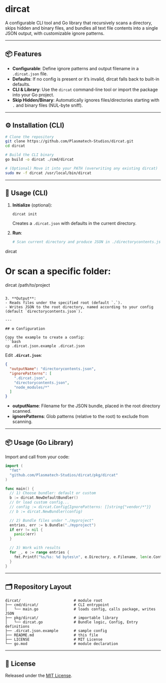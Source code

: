 # dircat

A configurable CLI tool and Go library that recursively scans a directory, skips hidden and binary files, and bundles all text file contents into a single JSON output, with customizable ignore patterns.

---

## 📦 Features

- **Configurable**: Define ignore patterns and output filename in a `.dircat.json` file.
- **Defaults**: If no config is present or it’s invalid, dircat falls back to built-in defaults.
- **CLI & Library**: Use the `dircat` command-line tool or import the package into your Go project.
- **Skip Hidden/Binary**: Automatically ignores files/directories starting with `.` and binary files (NUL-byte sniff).

---

## ⚙️ Installation (CLI)

```bash
# Clone the repository
git clone https://github.com/Plasmatech-Studios/dircat.git
cd dircat

# Build the CLI binary
go build -o dircat ./cmd/dircat

# (Optional) Move it into your PATH (overwriting any existing dircat)
sudo mv -f dircat /usr/local/bin/dircat
```

---

## 🚀 Usage (CLI)

1. **Initialize** (optional):
   ```bash
   dircat init
   ```
   Creates a `.dircat.json` with defaults in the current directory.

2. **Run**:
   ```bash
   # Scan current directory and produce JSON in ./directorycontents.json
dircat

# Or scan a specific folder:
dircat /path/to/project
   ```

3. **Output**:
   - Reads files under the specified root (default `.`).
   - Writes JSON to the root directory, named according to your config (default `directorycontents.json`).

---

## ⚙️ Configuration

Copy the example to create a config:
```bash
cp .dircat.json.example .dircat.json
```

Edit **`.dircat.json`**:

```json
{
  "outputName": "directorycontents.json",
  "ignorePatterns": [
    ".dircat.json",
    "directorycontents.json",
    "node_modules/*"
  ]
}
```

- **outputName**: Filename for the JSON bundle, placed in the root directory scanned.
- **ignorePatterns**: Glob patterns (relative to the root) to exclude from scanning.

---

## 📦 Usage (Go Library)

Import and call from your code:

```go
import (
  "fmt"
  "github.com/Plasmatech-Studios/dircat/pkg/dircat"
)

func main() {
  // 1) Choose bundler: default or custom
  b := dircat.NewDefaultBundler()
  // Or load custom config...
  // config := dircat.Config{IgnorePatterns: []string{"vendor/*"}}
  // b := dircat.NewBundler(config)

  // 2) Bundle files under "./myproject"
  entries, err := b.Bundle("./myproject")
  if err != nil {
    panic(err)
  }

  // 3) Work with results
  for _, e := range entries {
    fmt.Printf("%s/%s: %d bytes\n", e.Directory, e.Filename, len(e.Content))
  }
}
```

---

## 🗂️ Repository Layout

```
dircat/                        # module root
├── cmd/dircat/                # CLI entrypoint
│   └── main.go                # loads config, calls package, writes JSON
├── pkg/dircat/                # importable library
│   └── dircat.go              # Bundle logic, Config, Entry definitions
├── .dircat.json.example       # sample config
├── README.md                  # this file
├── LICENSE                    # MIT License
└── go.mod                     # module declaration
```

---

## 📝 License

Released under the [MIT License](LICENSE).

